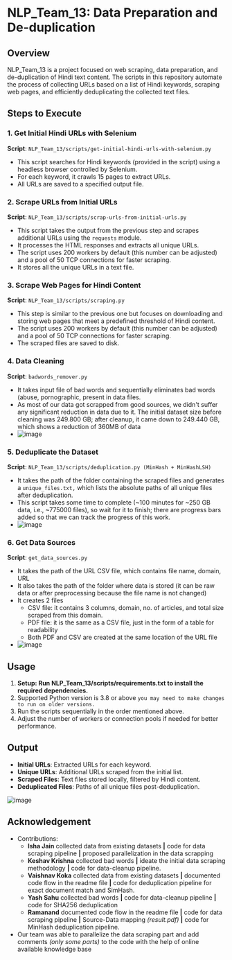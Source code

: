 # NLP_Team_13: Data Preparation and De-duplication

## Overview
NLP_Team_13 is a project focused on web scraping, data preparation, and de-duplication of Hindi text content. The scripts in this repository automate the process of collecting URLs based on a list of Hindi keywords, scraping web pages, and efficiently deduplicating the collected text files.

## Steps to Execute

### 1. Get Initial Hindi URLs with Selenium
**Script**: `NLP_Team_13/scripts/get-initial-hindi-urls-with-selenium.py`

- This script searches for Hindi keywords (provided in the script) using a headless browser controlled by Selenium.
- For each keyword, it crawls 15 pages to extract URLs.
- All URLs are saved to a specified output file.

### 2. Scrape URLs from Initial URLs
**Script**: `NLP_Team_13/scripts/scrap-urls-from-initial-urls.py`

- This script takes the output from the previous step and scrapes additional URLs using the `requests` module.
- It processes the HTML responses and extracts all unique URLs.
- The script uses 200 workers by default (this number can be adjusted) and a pool of 50 TCP connections for faster scraping.
- It stores all the unique URLs in a text file.

### 3. Scrape Web Pages for Hindi Content
**Script**: `NLP_Team_13/scripts/scraping.py`

- This step is similar to the previous one but focuses on downloading and storing web pages that meet a predefined threshold of Hindi content.
- The script uses 200 workers by default (this number can be adjusted) and a pool of 50 TCP connections for faster scraping.
- The scraped files are saved to disk.

### 4. Data Cleaning
**Script**: `badwords_remover.py`

- It takes input file of bad words and sequentially eliminates bad words (abuse, pornographic, present in data files.
- As most of our data got scrapped from good sources, we didn't suffer any significant reduction in data due to it.
The initial dataset size before cleaning was 249.800 GB; after cleanup, it came down to 249.440 GB, which shows a reduction of 360MB of data
- ![image](https://github.com/user-attachments/assets/df9c726b-1619-4949-9402-88f646870f61)


### 5. Deduplicate the Dataset
**Script**: `NLP_Team_13/scripts/deduplication.py (MinHash + MinHashLSH)`

- It takes the path of the folder containing the scraped files and generates a `unique_files.txt,` which lists the absolute paths of all unique files after deduplication.
- This script takes some time to complete (~100 minutes for ~250 GB data, i.e., ~775000 files), so wait for it to finish; there are progress bars added so that we can track the progress of this work.
- ![image](https://github.com/user-attachments/assets/76b53016-39ab-466e-9155-d33543acf187)

### 6. Get Data Sources
**Script**: `get_data_sources.py`

- It takes the path of the URL CSV file, which contains file name, domain, URL
- It also takes the path of the folder where data is stored (it can be raw data or after preprocessing because the file name is not changed)
- It creates 2 files
  - CSV file: it contains 3 columns, domain, no. of articles, and total size scraped from this domain.
  - PDF file: it is the same as a CSV file, just in the form of a table for readability
  - Both PDF and CSV are created at the same location of the URL file
- ![image](https://github.com/user-attachments/assets/e49ad47e-ae5c-4690-b294-210084d19e57)


## Usage
1. **Setup: Run NLP_Team_13/scripts/requirements.txt to install the required dependencies.**
2. Supported Python version is 3.8 or above `you may need to make changes to run on older versions.`
3. Run the scripts sequentially in the order mentioned above.
4. Adjust the number of workers or connection pools if needed for better performance.

## Output
- **Initial URLs**: Extracted URLs for each keyword.
- **Unique URLs**: Additional URLs scraped from the initial list.
- **Scraped Files**: Text files stored locally, filtered by Hindi content.
- **Deduplicated Files**: Paths of all unique files post-deduplication.

![image](https://github.com/user-attachments/assets/15b23d0c-3c65-4cb6-83ba-5fe54fa34217)


## Acknowledgement
- Contributions:
  - **Isha Jain** collected data from existing datasets **|** code for data scraping pipeline **|** proposed parallelization in the data scrapping
  - **Keshav Krishna** collected bad words **|** ideate the initial data scraping methodology **|** code for data-cleanup pipeline.
  - **Vaishnav Koka** collected data from existing datasets **|** documented code flow in the readme file **|** code for deduplication pipeline for exact document match and SimHash.
  - **Yash Sahu** collected bad words **|** code for data-cleanup pipeline **|** code for SHA256 deduplication
  - **Ramanand** documented code flow in the readme file **|** code for data scraping pipeline **|** Source-Data mapping *(result.pdf)* **|** code for MinHash deduplication pipeline.
- Our team was able to parallelize the data scraping part and add comments *(only some parts)* to the code with the help of online available knowledge base

